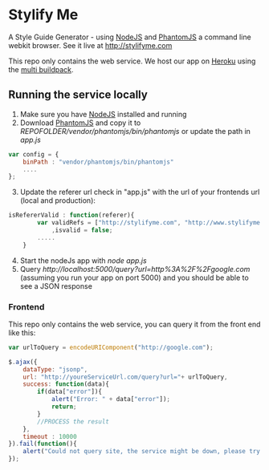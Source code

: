 # Stylify Me

A Style Guide Generator - using [NodeJS](http://nodejs.org/) and [PhantomJS](http://phantomjs.org) a command line webkit browser.
See it live at http://stylifyme.com

This repo only contains the web service.
We host our app on [Heroku](http://heroku.com) using the [multi buildpack](https://github.com/ddollar/heroku-buildpack-multi).


## Running the service locally
1. Make sure you have [NodeJS](http://nodejs.org/) installed and running
2. Download [PhantomJS](http://phantomjs.org) and copy it to *REPOFOLDER/vendor/phantomjs/bin/phantomjs* or update the path in *app.js*
```javaScript
var config = {
	binPath : "vendor/phantomjs/bin/phantomjs"
	....
};
```
3. Update the referer url check in  "app.js" with the url of your frontends url (local and production):

```javaScript
isRefererValid : function(referer){
		var validRefs = ["http://stylifyme.com", "http://www.stylifyme.com", "http://stylify.herokuapp.com", "http://localhost:9185", "http://localhost:" + app.get('port')]
			,isvalid = false;
		.....
	}
```
4. Start the nodeJs app with *node app.js*
5. Query *http://localhost:5000/query?url=http%3A%2F%2Fgoogle.com* (assuming you run your app on port 5000) and you should be able to see a JSON response


### Frontend
This repo only contains the web service, you can query it from the front end like this:

```javaScript
var urlToQuery = encodeURIComponent("http://google.com");

$.ajax({
	dataType: "jsonp",
	url: "http://youreServiceUrl.com/query?url="+ urlToQuery,
	success: function(data){
		if(data["error"]){
			alert("Error: " + data["error"]);
			return;
		}
		//PROCESS the result		
	},
	timeout : 10000
}).fail(function(){
	alert("Could not query site, the service might be down, please try again later.");
});
```

